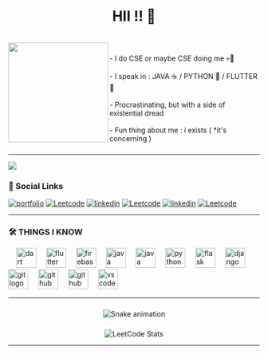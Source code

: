 
<h1 align="center">HII !! 🦊</h1>

<br clear="both">

<img align="left" height="200" src="https://i.pinimg.com/564x/b8/8f/0b/b88f0bc75c7f89a978e97d8ba53462b7.jpg"  />

###

<p align="left">- I do CSE or maybe CSE doing me 💀🌸<br><br>- I speak in : JAVA ☕ / PYTHON 🐍 / FLUTTER 🦚 <br><br>- Procrastinating, but with a side of existential dread<br><br>- Fun thing about me : i exists ( *it's concerning )
</p>

###
<hr>


![](https://komarev.com/ghpvc/?username=PINAK-TILAVAT&label=PROFILE+VIEWS&color=ff69b4&style=for-the-badge)





### 🔗 Social Links

[![portfolio](https://img.shields.io/badge/my_portfolio-000?style=for-the-badge&logo=ko-fi&logoColor=white)](https://piinak-portfolio.web.app/)
[![Leetcode](https://img.shields.io/badge/gmail-000?style=for-the-badge&logo=gmail&logoColor=white)](https://mail.google.com/mail/?view=cm&fs=1&to=pinaktilavat0@gmail.com)
[![linkedin](https://img.shields.io/badge/telegram-000000?style=for-the-badge&logo=telegram&logoColor=white)](https://t.me/pinaktilavat)
[![Leetcode](https://img.shields.io/badge/twitter-000?style=for-the-badge&logo=X&logoColor=white)](https://x.com/pinkin4k)
[![linkedin](https://img.shields.io/badge/linkedin-000000?style=for-the-badge&logo=linkedin&logoColor=white)](www.linkedin.com/in/pinaktilavat)
[![Leetcode](https://img.shields.io/badge/reddit-000?style=for-the-badge&logo=reddit&logoColor=white)](https://www.reddit.com/user/Outrageous_Show783/)


<hr>
  
### 🛠 THINGS I KNOW 

<div align="left">
  <img width="12" />
  <img src="https://skillicons.dev/icons?i=dart" height="40" alt="dart logo"  />
  <img width="12" />
  <img src="https://skillicons.dev/icons?i=flutter" height="40" alt="flutter logo"  />
  <img width="12" />
  <img src="https://skillicons.dev/icons?i=firebase" height="40" alt="firebase logo"  />
  <img width="12" />
  <img src="https://skillicons.dev/icons?i=java" height="40" alt="java logo"  />
  <img width="12" />
  <img src="https://skillicons.dev/icons?i=spring" height="40" alt="java logo"  />
  <img width="12" />
  <img src="https://skillicons.dev/icons?i=py" height="40" alt="python logo"  />
  <img width="12" />
  <img src="https://skillicons.dev/icons?i=flask" height="40" alt="flask logo"  />
  <img width="12" />
  <img src="https://skillicons.dev/icons?i=django" height="40" alt="django logo"  />
  <img width="12" />
  <img src="https://skillicons.dev/icons?i=git" height="40" alt="git logo"  />
  <img width="12" />
  <img src="https://skillicons.dev/icons?i=github" height="40" alt="github logo"  />
  <img width="12" />
  <img src="https://skillicons.dev/icons?i=figma" height="40" alt="github logo"  />
  <img width="12" />
  <img src="https://skillicons.dev/icons?i=vscode" height="40" alt="vscode logo"  />
  <img width="12" />

</div>

<hr>

###

<div align="center">
<img src="https://raw.githubusercontent.com/PINAK-TILAVAT/PINAK-TILAVAT/output/snake.svg" alt="Snake animation" />
</div>


###
<div align="center">
  
![LeetCode Stats](https://leetcard.jacoblin.cool/PINAK-TILAVAT?theme=dark&font=PT%20Sans%20Caption&ext=heatmap)
</div>
<hr>



